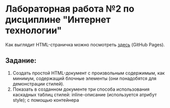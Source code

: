 # Лабораторная работа №2 по дисциплине "Интернет технологии"

Как выглядит HTML-страничка можно посмотреть [здесь](https://user576g.github.io/Itech_Labs/Lb2/index.html) (GitHub Pages).

## Задание:

1) Создать простой HTML-документ с произвольным содержимым, как минимум, содержащий блочные элементы (они понадобятся для демонстрации стилей).
2) Показать в созданном документе три способа использования каскадных таблиц стилей:
  inline-описание (используется атрибут style);
  с помощью контейнера <style> в секции заголовка;
  подключить стилевую таблицу, расположенную во внешнем файле;
3) Используя селекторы CLASS и ID, показать использование стилей (например, для форматирование шрифта, текста, изменения фона документа и т.д.)
4) Показать использование абсолютного и относительного позиционирования.
5) Показать использование плавающей модели (свойство float).
6) Добавить на страницу переключатели (radio), оформление которых зависит от их состояния.
7) Добавить на страницу контейнер с элементами, размещенными согласно рисунку. Использовать Flexbox, обратить внимание на порядок элементов.
  
![task](task.png)
